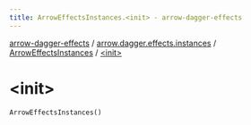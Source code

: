```yaml
---
title: ArrowEffectsInstances.<init> - arrow-dagger-effects
---
```


[arrow-dagger-effects](../../index.html) / [arrow.dagger.effects.instances](../index.html) / [ArrowEffectsInstances](index.html) / [&lt;init&gt;](./-init-.html)

# &lt;init&gt;

`ArrowEffectsInstances()`